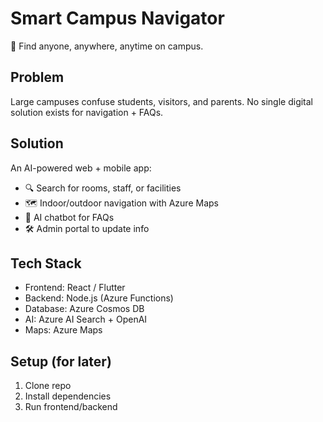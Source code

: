 # Smart Campus Navigator

🚀 Find anyone, anywhere, anytime on campus.

## Problem
Large campuses confuse students, visitors, and parents. No single digital solution exists for navigation + FAQs.

## Solution
An AI-powered web + mobile app:
- 🔍 Search for rooms, staff, or facilities
- 🗺 Indoor/outdoor navigation with Azure Maps
- 🤖 AI chatbot for FAQs
- 🛠 Admin portal to update info

## Tech Stack
- Frontend: React / Flutter
- Backend: Node.js (Azure Functions)
- Database: Azure Cosmos DB
- AI: Azure AI Search + OpenAI
- Maps: Azure Maps

## Setup (for later)
1. Clone repo
2. Install dependencies
3. Run frontend/backend
